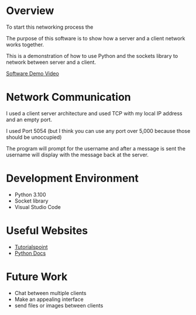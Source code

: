 # Overview

To start this networking process the 

The purpose of this software is to show how a server and a client network works together.

This is a demonstration of how to use Python and the sockets library to network between server and a client.

[Software Demo Video](http://youtube.link.goes.here)

# Network Communication


I used a client server architecture and used TCP with my local IP address and an empty port.

I used Port 5054 (but I think you can use any port over 5,000 because those should be unoccupied)

The program will prompt for the username and after a message is sent the username will display with the message back at the server.

# Development Environment

* Python 3.100
* Socket library
* Visual Studio Code

# Useful Websites

* [Tutorialspoint](https://www.tutorialspoint.com/python/python_networking.htm)
* [Python Docs](https://docs.python.org/3/library/socket.html)

# Future Work

* Chat between multiple clients
* Make an appealing interface
* send files or images between clients
